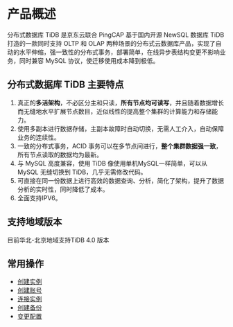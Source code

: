 # 产品概述
分布式数据库 TiDB 是京东云联合 PingCAP 基于国内开源 NewSQL 数据库 TiDB 打造的一款同时支持 OLTP 和 OLAP 两种场景的分布式云数据库产品，实现了自动的水平伸缩，强一致性的分布式事务，部署简单，在线异步表结构变更不影响业务，同时兼容 MySQL 协议，使迁移使用成本降到极低。

## 分布式数据库 TiDB 主要特点 
1. 真正的**多活架构**，不必区分主和只读，**所有节点均可读写**，并且随着数据增长而无缝地水平扩展节点数目，近似线性的提高整个集群的计算能力和存储能力。
2. 使用多副本进行数据存储，主副本故障时自动切换，无需人工介入，自动保障业务的连续性。
3. 一致的分布式事务，ACID 事务可以在多节点间进行，**整个集群数据强一致**，所有节点读取的数据均为最新。
4. 与 MySQL 高度兼容，使用 TiDB 像使用单机MySQL一样简单，可以从 MySQL 无缝切换到 TiDB，几乎无需修改代码。
5. 可直接在同一份数据上进行高效的数据查询、分析，简化了架构，提升了数据分析的实时性，同时降低了成本。
6. 全面支持IPV6。

## 支持地域版本
目前华北-北京地域支持TiDB 4.0 版本


## 常用操作
- [创建实例](../Operation-Guide/Instance/Create-Instance.md)
- [创建账号](../Operation-Guide/Account/Create-Account.md)
- [连接实例](../Operation-Guide/Instance/Connect-Instance.md)
- [创建备份](../Operation-Guide/Backup/Create-Backup.md)
- [变更配置](../Operation-Guide/Instance/Modify-Instance-Spec.md)
 
